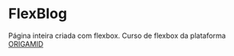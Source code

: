 # FlexBlog
Página inteira criada com flexbox. Curso de flexbox da plataforma [ORIGAMID](https://www.origamid.com/)
